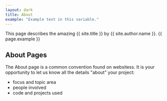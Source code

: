 ```yaml
---
layout: dark
title: About
example: "Example text in this variable."
---
```


This page describes the amazing {{ site.title }} by {{ site.author.name }}.
{{ page.example }}


## About Pages

The About page is a common convention found on websitess.
It is your opportunity to let us know all the details "about" your project:

- focus and topic area
- people involved
- code and projects used
